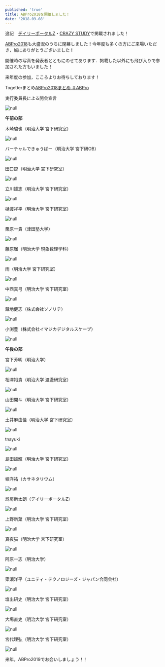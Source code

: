 ```yaml
---
published: 'true'
title: ABPro2018を開催しました！
date: '2018-09-08'
---
```

追記　[デイリーポータルZ](http://portal.nifty.com/kiji/180920203982_1.htm)・[CRAZY STUDY](https://crazystudy.info/abpro-2018)で掲載されました！

[ABPro2018](https://abpro.jp/2018/)も大盛況のうちに閉幕しました！今年度も多くの方にご来場いただき，誠にありがとうございました！

開催時の写真を発表者とともにのせてあります．掲載した以外にも飛び入りで参加された方もいました！

来年度の参加，こころよりお待ちしております！

Togetterまとめ[ABPro2018まとめ ＃ABPro](https://togetter.com/li/1264733)

実行委員長による開会宣言

![null](https://lh3.googleusercontent.com/-4EsuTgVT1Ps/W6CZrvJ-dPI/AAAAAAAADrc/6uwvtnIhhyM2-T-3MjWfvvztkFfkrYY_QCLcBGAs/1.jpg)

**午前の部**

木崎駿也（明治大学 宮下研究室）

![null](https://lh3.googleusercontent.com/-rwLC_X1REL4/W6Caq-EDC6I/AAAAAAAADro/-9j1F9_p9-0qkMSLQW7VKOrDGoM6Yyc0QCLcBGAs/2.png)

バーチャルできゅうばー（明治大学 宮下研OB）

![null](https://lh3.googleusercontent.com/-_wE0dJ-UNa4/W6CbLn_2c3I/AAAAAAAADr4/lZVbxHnXq1kU-_jLMDC3thb4AeORVt3QACLcBGAs/3.png)

田口諒（明治大学 宮下研究室）

![null](https://lh3.googleusercontent.com/-K4cmlpaWDT8/W6Cbi5wXh4I/AAAAAAAADsE/_gj9MhitYG4FdsRFuvN3w4Ipvgtb0sfFwCLcBGAs/4.png)

立川雄志（明治大学 宮下研究室）

![null](https://lh3.googleusercontent.com/-srVaD_qL9u0/W6CbzNzrknI/AAAAAAAADsQ/zFG0UabtgXgd-Ebg2AegWEMoo7bzt84FgCLcBGAs/5.png)

樋渡祥平（明治大学 宮下研究室）

![null](https://lh3.googleusercontent.com/-DPjxNCCjna0/W6CcHR3nW0I/AAAAAAAADsg/HMQcYW_3GTk6zM8NAoan-p4k-vkrzKQqQCLcBGAs/6.png)

栗原一貴（津田塾大学）

![null](https://lh3.googleusercontent.com/-SY6s7h0dQmg/W6CcX4aoHBI/AAAAAAAADsw/CVpZUM_nZjQo96Ck25mGBs7qj-9RweZBgCLcBGAs/7.png)

藤原瑠（明治大学 現象数理学科）

![null](https://lh3.googleusercontent.com/-GSGwWA2waz8/W6CcqGZS57I/AAAAAAAADs8/oCDMAleTbL8fId03M7O19HBuw3WXZlA7wCLcBGAs/8.png)

雨（明治大学 宮下研究室）

![null](https://lh3.googleusercontent.com/-w_zqeksU1Ec/W6Cc6ZkyFLI/AAAAAAAADtI/cdlf8QTsnVU8R_qYZsqkGwiG0RqOedMewCLcBGAs/9.png)

中西真弓（明治大学 宮下研究室）

![null](https://lh3.googleusercontent.com/-NNZQ68ziWLU/W6Cd5vjzMmI/AAAAAAAADto/Iv_PhE_rAHcoIm9NxaEoq06DMPQU92y0ACLcBGAs/10.png)

藏地健志（株式会社ソノリテ）

![null](https://lh3.googleusercontent.com/-1EVGb46Y7V8/W6CeaLFvHZI/AAAAAAAADt4/sMYTKPY1GWMnSxqSBYKgWeQP3LHEUIfEwCLcBGAs/11.png)

小渕豊（株式会社イマジカデジタルスケープ）

![null](https://lh3.googleusercontent.com/-4m54t7YpN-4/W6CezRsgbVI/AAAAAAAADuE/kKvwOitRfgo9gbjHLvWQwhuUi0KayipYQCLcBGAs/12.png)

**午後の部**

宮下芳明（明治大学）

![null](https://lh3.googleusercontent.com/-BV5zQwWbLLY/W6ChS8RcpRI/AAAAAAAADu4/7ridP-onTGYf-go0KfRifhAuwYLwk8xzwCLcBGAs/19.png)

相澤裕貴（明治大学 渡邊研究室）

![null](https://lh3.googleusercontent.com/-IVc8IoN6hxc/W6Ch3NJKZjI/AAAAAAAADvI/qc_3Q_cfilopn42N4MvhFqOsTRZngI60wCLcBGAs/20.png)

山田開斗（明治大学 宮下研究室）

![null](https://lh3.googleusercontent.com/-N4cGYdwL5wA/W6CjXtDLIfI/AAAAAAAADvc/Z_rrsOL07OosMITPimzvtSOqCet_x3eoACLcBGAs/21.png)

土井麻由佳（明治大学 宮下研究室）

![null](https://lh3.googleusercontent.com/-vfyQ17mqW8I/W6CjpU-mkwI/AAAAAAAADvo/q5cP4b8f14M7ca61cUNg6hDKixGSojZlwCLcBGAs/22.png)

tnayuki

![null](https://lh3.googleusercontent.com/-3NgwllPRFvw/W6CjzE_DnoI/AAAAAAAADvw/EMDZ1rSDvHINnfF3UxzZL7EmrGDECYZ6wCLcBGAs/23.png)

島田雄輝（明治大学 宮下研究室）

![null](https://lh3.googleusercontent.com/-aYgyAtBPpwI/W6CkFhhXTwI/AAAAAAAADwA/JcnHxTjpTxc58ZnsbjHj1n8qNvmE3g6UACLcBGAs/24.png)

堀洋祐（カサネタリウム）

![null](https://lh3.googleusercontent.com/-8KR-tyyS25E/W6CoxWEeZYI/AAAAAAAADyw/ikba4KFi2qAtogVt0NNpoTkKrR7Z87EuwCLcBGAs/25.png)

爲房新太朗（デイリーポータルZ）

![null](https://lh3.googleusercontent.com/-JzQg34LyphI/W6CklG3_ACI/AAAAAAAADwM/C6CptRVLqLIf7ZOgN1o27uwmjUoMy2l2gCLcBGAs/26.png)

上野新葉（明治大学 宮下研究室）

![null](https://lh3.googleusercontent.com/-KUPUzGUF8hM/W6Ck_XTkTKI/AAAAAAAADwo/Mjr112b1Da8ndF69ZankkmawMZbVkCmugCLcBGAs/27.png)

真夜猫（明治大学 宮下研究室）

![null](https://lh3.googleusercontent.com/-5q9t2sMZfDc/W6CmfJStruI/AAAAAAAADw8/Fo-0VarMjeAgfZPbMhthNHLPK3OPwgNDgCLcBGAs/28.png)

阿原一志（明治大学）

![null](https://lh3.googleusercontent.com/-zQYoxAcp1YQ/W6Cm1tzuMWI/AAAAAAAADxI/APKz4a5qHqAcAtQeOEwor3e5S5Ln3fefQCLcBGAs/29.png)

簗瀬洋平（ユニティ・テクノロジーズ・ジャパン合同会社）

![null](https://lh3.googleusercontent.com/-AKJ2mnseAdA/W6CnLgPyGWI/AAAAAAAADxU/obQPVONfc2g3ABWn3_eMUtPlWzyoQkhLQCLcBGAs/30.png)

塩出研史（明治大学 宮下研究室）

![null](https://lh3.googleusercontent.com/-vYzpknsQVao/W6CnlZgdyGI/AAAAAAAADxs/GjGIja7V738HVsdcaUkLEX_nlHrkuLdEQCLcBGAs/31.png)

大場直史（明治大学 宮下研究室）

![null](https://lh3.googleusercontent.com/-Wz3hbrS-CBM/W6Cn129DW6I/AAAAAAAADx4/fTzX7KguENg9RhosOxmgq-1cE-X8BZGhgCLcBGAs/32.png)

宮代理弘（明治大学 宮下研究室）

![null](https://lh3.googleusercontent.com/-97QH-Hr6PNo/W6CofYuAtcI/AAAAAAAADyc/Pp-Rm2UuA3w6-lkhbe41cGy4RLFYbK6yACLcBGAs/33.png)

来年，ABPro2019でお会いしましょう！！
